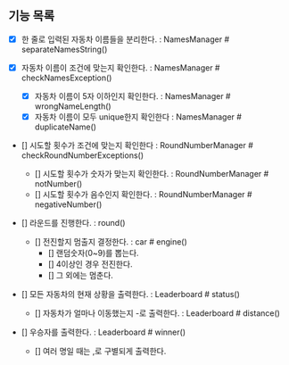 ## 기능 목록

- [x] 한 줄로 입력된 자동차 이름들을 분리한다. : NamesManager # separateNamesString()

- [x] 자동차 이름이 조건에 맞는지 확인한다. : NamesManager # checkNamesException()
  - [x] 자동차 이름이 5자 이하인지 확인한다. : NamesManager # wrongNameLength()
  - [x] 자동차 이름이 모두 unique한지 확인한다 : NamesManager # duplicateName()

- [] 시도할 횟수가 조건에 맞는지 확인한다 : RoundNumberManager # checkRoundNumberExceptions()
  - [] 시도할 횟수가 숫자가 맞는지 확인한다. : RoundNumberManager # notNumber()
  - [] 시도할 횟수가 음수인지 확인한다. : RoundNumberManager # negativeNumber() 

- [] 라운드를 진행한다. : round()
  - [] 전진할지 멈출지 결정한다. : car # engine()
    - [] 랜덤숫자(0~9)를 뽑는다.
    - [] 4이상인 경우 전진한다.
    - [] 그 외에는 멈춘다.

- [] 모든 자동차의 현재 상황을 출력한다. : Leaderboard # status()
  - [] 자동차가 얼마나 이동했는지 -로 출력한다. : Leaderboard # distance()

- [] 우승자를 출력한다. : Leaderboard # winner()
  - [] 여러 명일 때는 ,로 구별되게 출력한다.